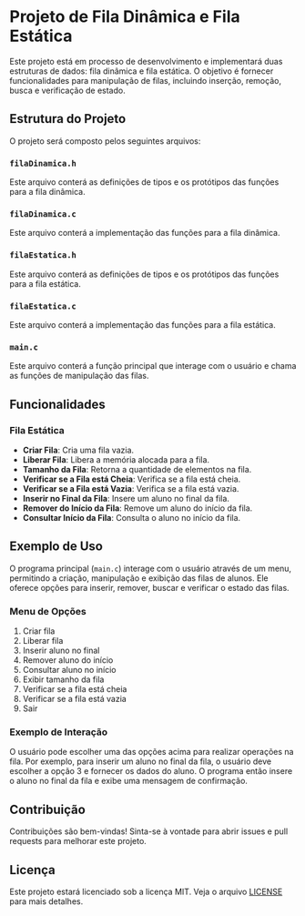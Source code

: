 # Projeto de Fila Dinâmica e Fila Estática

Este projeto está em processo de desenvolvimento e implementará duas estruturas de dados: fila dinâmica e fila estática. O objetivo é fornecer funcionalidades para manipulação de filas, incluindo inserção, remoção, busca e verificação de estado.

## Estrutura do Projeto

O projeto será composto pelos seguintes arquivos:

### `filaDinamica.h`

Este arquivo conterá as definições de tipos e os protótipos das funções para a fila dinâmica.

### `filaDinamica.c`

Este arquivo conterá a implementação das funções para a fila dinâmica.

### `filaEstatica.h`

Este arquivo conterá as definições de tipos e os protótipos das funções para a fila estática.

### `filaEstatica.c`

Este arquivo conterá a implementação das funções para a fila estática.

### `main.c`

Este arquivo conterá a função principal que interage com o usuário e chama as funções de manipulação das filas.

## Funcionalidades

### Fila Estática

- **Criar Fila**: Cria uma fila vazia.
- **Liberar Fila**: Libera a memória alocada para a fila.
- **Tamanho da Fila**: Retorna a quantidade de elementos na fila.
- **Verificar se a Fila está Cheia**: Verifica se a fila está cheia.
- **Verificar se a Fila está Vazia**: Verifica se a fila está vazia.
- **Inserir no Final da Fila**: Insere um aluno no final da fila.
- **Remover do Início da Fila**: Remove um aluno do início da fila.
- **Consultar Início da Fila**: Consulta o aluno no início da fila.

## Exemplo de Uso

O programa principal (`main.c`) interage com o usuário através de um menu, permitindo a criação, manipulação e exibição das filas de alunos. Ele oferece opções para inserir, remover, buscar e verificar o estado das filas.

### Menu de Opções

1. Criar fila
2. Liberar fila
3. Inserir aluno no final
4. Remover aluno do início
5. Consultar aluno no início
6. Exibir tamanho da fila
7. Verificar se a fila está cheia
8. Verificar se a fila está vazia
0. Sair

### Exemplo de Interação

O usuário pode escolher uma das opções acima para realizar operações na fila. Por exemplo, para inserir um aluno no final da fila, o usuário deve escolher a opção 3 e fornecer os dados do aluno. O programa então insere o aluno no final da fila e exibe uma mensagem de confirmação.

## Contribuição

Contribuições são bem-vindas! Sinta-se à vontade para abrir issues e pull requests para melhorar este projeto.

## Licença

Este projeto estará licenciado sob a licença MIT. Veja o arquivo [LICENSE](LICENSE.txt) para mais detalhes.
